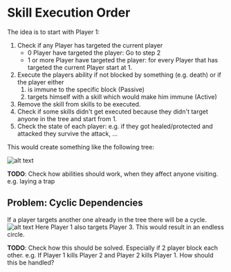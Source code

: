 # Skill Execution Order

The idea is to start with Player 1:
1. Check if any Player has targeted the current player
	- 0 Player have targeted the player: Go to step 2
	- 1 or more Player have targeted the player: for every Player that has targeted the current Player start at 1.
2. Execute the players ability if not blocked by something (e.g. death) or if the player either
	1. is immune to the specific block (Passive)
	2. targets himself with a skill which would make him immune (Active)
3. Remove the skill from skills to be executed.
4. Check if some skills didn't get executed because they didn't target anyone in the tree and start from 1.
5. Check the state of each player: e.g. if they got healed/protected and attacked they survive the attack, ...

This would create something like the following tree:

![alt text](./night/ability_player_example_tree.svg "Example Exection Order")

**TODO**: Check how abilities should work, when they affect anyone visiting.
e.g. laying a trap

## Problem: Cyclic Dependencies

If a player targets another one already in the tree there will be a cycle.
![alt text](./night/ability_player_example_tree_cyclic.svg "Example Exection Order")
Here Player 1 also targets Player 3.
This would result in an endless circle.

**TODO**: Check how this should be solved.
Especially if 2 player block each other.
e.g. If Player 1 kills Player 2 and Player 2 kills Player 1.
How should this be handled?
